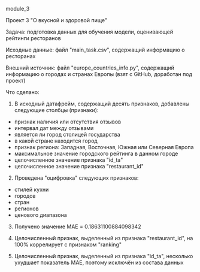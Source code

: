 module_3

Проект 3 "О вкусной и здоровой пище"

Задача: подготовка данных для обучения модели, оценивающей рейтинги ресторанов

Исходные данные: файл "main_task.csv", содержащий информацию о ресторанах

Внешний источник: файл "europe_countries_info.py", содержащий информацию о городах и странах Европы (взят с GitHub, доработан под проект)

Что сделано:

1. В исходный датафрейм, содержащий десять признаков, добавлены следующие столбцы (признаки):
 - признак наличия или отсутствия отзывов
 - интервал дат между отзывами
 - является ли город столицей государства
 - в какой стране находится город
 - признак региона: Западная, Восточная, Южная или Северная Европа
 - максимальное значение городского рейтинга в данном городе
 - целочисленное значение признака "id_ta"
 - целочисленное значение признака "restaurant_id"

2. Проведена "оцифровка" следующих признаков:
 - стилей кухни
 - городов
 - стран
 - регионов
 - ценового диапазона

3. Получено значение MAE = 0.18631100884098342

4. Целочисленный признак, выделенный из признака "restaurant_id", на 100% коррелирует с признаком "ranking"

5. Целочисленный признак, выделенный из признака "id_ta", несколько ухудшает показатель МАЕ, поэтому исключён из состава данных